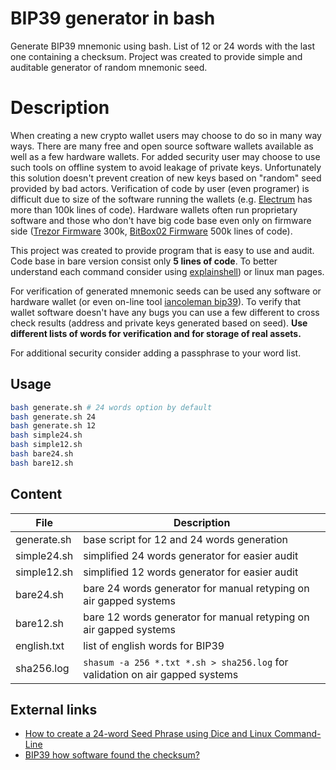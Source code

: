 # BIP39 generator in bash

Generate BIP39 mnemonic using bash. List of 12 or 24 words with the last one containing a checksum.
Project was created to provide simple and auditable generator of random mnemonic seed.

# Description

When creating a new crypto wallet users may choose to do so in many way ways.
There are many free and open source software wallets available as well as a few hardware wallets.
For added security user may choose to use such tools on offline system to avoid leakage of private keys.
Unfortunately this solution doesn't prevent creation of new keys based on "random" seed provided by bad actors.
Verification of code by user (even programer) is difficult due to size of the software running the wallets
(e.g. [Electrum](https://github.com/spesmilo/electrum) has more than 100k lines of code).
Hardware wallets often run proprietary software and those who don't have big code base even only on firmware side
([Trezor Firmware](https://github.com/trezor/trezor-firmware) 300k, [BitBox02 Firmware](https://github.com/digitalbitbox/bitbox02-firmware) 500k lines of code).

This project was created to provide program that is easy to use and audit. 
Code base in bare version consist only **5 lines of code**. 
To better understand each command consider using [explainshell](https://explainshell.com/explain?cmd=xxd+-l+%22%24%7Brandom_octet_lenght%7D%22+-b+-c+1+%2Fdev%2Frandom)) or linux man pages.

For verification of generated mnemonic seeds can be used any software or hardware wallet (or even on-line tool [iancoleman bip39](https://github.com/iancoleman/bip39)).
To verify that wallet software doesn't have any bugs you can use a few different to cross check results (address and private keys generated based on seed).
**Use different lists of words for verification and for storage of real assets.**

For additional security consider adding a passphrase to your word list.

## Usage

```bash
bash generate.sh # 24 words option by default
bash generate.sh 24
bash generate.sh 12
bash simple24.sh
bash simple12.sh
bash bare24.sh
bash bare12.sh
```

## Content

| File        | Description                                                                  |
| ----------- | ---------------------------------------------------------------------------- |
| generate.sh | base script for 12 and 24 words generation                                   |
| simple24.sh | simplified 24 words generator for easier audit                               |
| simple12.sh | simplified 12 words generator for easier audit                               |
| bare24.sh   | bare 24 words generator for manual retyping on air gapped systems            |
| bare12.sh   | bare 12 words generator for manual retyping on air gapped systems            |
| english.txt | list of english words for BIP39                                              |
| sha256.log  | `shasum -a 256 *.txt *.sh > sha256.log` for validation on air gapped systems |

## External links

- [How to create a 24-word Seed Phrase using Dice and Linux Command-Line](https://www.reddit.com/r/CryptoCurrency/comments/k3mwph/how_to_create_a_24word_seed_phrase_using_dice_and/)
- [BIP39 how software found the checksum?](https://bitcointalk.org/index.php?topic=5300691.0)
